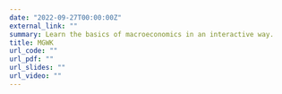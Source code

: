 ```yaml
---
date: "2022-09-27T00:00:00Z"
external_link: ""
summary: Learn the basics of macroeconomics in an interactive way.
title: MGWK
url_code: ""
url_pdf: ""
url_slides: ""
url_video: ""
---
```





